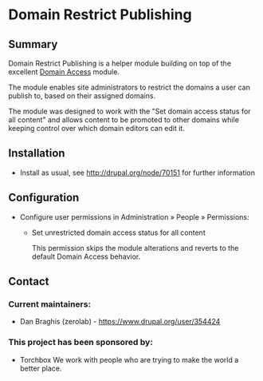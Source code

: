 Domain Restrict Publishing
==========================

## Summary

Domain Restrict Publishing is a helper module building on top of the excellent
[Domain Access](https://www.drupal.org/project/domain) module.

The module enables site administrators to restrict the domains a user can
publish to, based on their assigned domains.

The module was designed to work with the "Set domain access status for all content"
and allows content to be promoted to other domains while keeping control over
which domain editors can edit it.


## Installation

* Install as usual, see http://drupal.org/node/70151 for further information


## Configuration

* Configure user permissions in Administration » People » Permissions:

  - Set unrestricted domain access status for all content

    This permission skips the module alterations and reverts to the default
    Domain Access behavior.

## Contact

### Current maintainers:

* Dan Braghis (zerolab) - https://www.drupal.org/user/354424

### This project has been sponsored by:

* Torchbox
  We work with people who are trying to make the world a better place.
